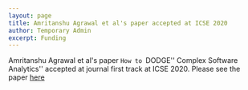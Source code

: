 ```yaml
---
layout: page
title: Amritanshu Agrawal et al's paper accepted at ICSE 2020
author: Temporary Admin
excerpt: Funding
---
```



Amritanshu Agrawal  et al's paper ``How to ``DODGE'' Complex Software Analytics''  accepted at journal first track at ICSE 2020.   Please see the paper <a href="https://arxiv.org/pdf/1902.01838.pdf">here</a>
